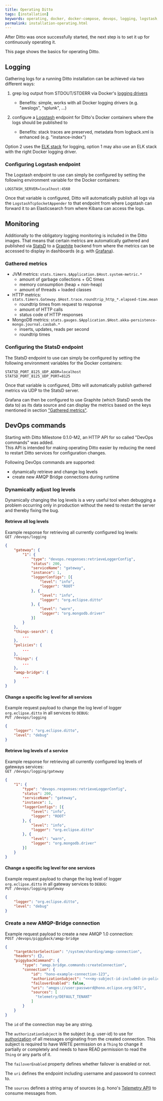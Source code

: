 ```yaml
---
title: Operating Ditto
tags: [installation]
keywords: operating, docker, docker-compose, devops, logging, logstash, elk, monitoring, graphite, grafana
permalink: installation-operating.html
---
```


After Ditto was once successfully started, the next step is to set it up for continuously operating it.

This page shows the basics for operating Ditto.


## Logging

Gathering logs for a running Ditto installation can be achieved via two different ways:

1. grep log output from STDOUT/STDERR via Docker's [logging drivers](https://docs.docker.com/engine/admin/logging/overview/)
   * Benefits: simple, works with all Docker logging drivers (e.g. "awslogs", "splunk", ...)

2. configure a [Logstash](https://www.elastic.co/products/logstash) endpoint for Ditto's Docker containers where
   the logs should be published to
   * Benefits: stack traces are preserved, metadata from logback.xml is enhanced (e.g. "instance-index")

Option 2 uses the [ELK stack](https://www.elastic.co/elk-stack) for logging, option 1 may also use an ELK stack with the right 
Docker logging driver.

### Configuring Logstash endpoint

The Logstash endpoint to use can simply be configured by setting the following environment variable for the Docker containers:

```
LOGSTASH_SERVER=localhost:4560
```

Once that variable is configured, Ditto will automatically publish all logs via the `LogstashTcpSocketAppender` to that
endpoint from where Logstash can forward it to an Elasticsearch from where Kibana can access the logs.


## Monitoring

Additionally to the obligatory logging monitoring is included in the Ditto images. That means that certain metrics are 
automatically gathered and published via [StatsD](https://github.com/etsy/statsd) to a 
[Graphite](https://graphite.readthedocs.io) backend from where the metrics can be accessed to display in dashboards 
(e.g. with [Grafana](https://grafana.com)).

### Gathered metrics

* JVM metrics: `stats.timers.$Application.$Host.system-metric.*`
    * amount of garbage collections + GC times
    * memory consumption (heap + non-heap)
    * amount of threads + loaded classes
* HTTP metrics: `stats.timers.Gateway.$Host.trace.roundtrip_http_*.elapsed-time.mean`
    * roundtrip times from request to response
    * amount of HTTP calls
    * status code of HTTP responses
* MongoDB metrics: `stats.gauges.$Application.$Host.akka-persistence-mongo.journal.casbah.*`
    * inserts, updates, reads per second
    * roundtrip times

### Configuring the StatsD endpoint

The StatsD endpoint to use can simply be configured by setting the following environment variables for the Docker containers:

```
STATSD_PORT_8125_UDP_ADDR=localhost
STATSD_PORT_8125_UDP_PORT=8125
```

Once that variable is configured, Ditto will automatically publish gathered metrics via UDP to the StatsD server.

Grafana can then be configured to use Graphite (which StatsD sends the data to) as its data source and can display 
the metrics based on the keys mentioned in section ["Gathered metrics"](#gathered-metrics).


## DevOps commands

Starting with Ditto Milestone 0.1.0-M2, an HTTP API for so called "DevOps commands" was added.<br/>
This API is intended for making operating Ditto easier by reducing the need to restart Ditto services for configuration
changes.

Following DevOps commands are supported:
* dynamically retrieve and change log levels
* create new AMQP Bridge connections during runtime


### Dynamically adjust log levels

Dynamically changing the log levels is a very useful tool when debugging a problem occurring only in production without
the need to restart the server and thereby fixing the bug.

#### Retrieve all log levels

Example response for retrieving all currently configured log levels:<br/>
`GET /devops/logging`

```json
{
    "gateway": {
        "1": {
            "type": "devops.responses:retrieveLoggerConfig",
            "status": 200,
            "serviceName": "gateway",
            "instance": 1,
            "loggerConfigs": [{
                "level": "info",
                "logger": "ROOT"
            }, {
                "level": "info",
                "logger": "org.eclipse.ditto"
            }, {
                "level": "warn",
                "logger": "org.mongodb.driver"
            }]
        }
    },
    "things-search": {
        ...
    },
    "policies": {
        ...
    },
    "things": {
        ...
    },
    "amqp-bridge": {
        ...
    }
}
```

#### Change a specific log level for all services

Example request payload to change the log level of logger `org.eclipse.ditto` in all services to `DEBUG`:<br/>
`PUT /devops/logging`

```json
{
    "logger": "org.eclipse.ditto",
    "level": "debug"
}
```

#### Retrieve log levels of a service

Example response for retrieving all currently configured log levels of gateways services:<br/>
`GET /devops/logging/gateway`

```json
{
    "1": {
        "type": "devops.responses:retrieveLoggerConfig",
        "status": 200,
        "serviceName": "gateway",
        "instance": 1,
        "loggerConfigs": [{
            "level": "info",
            "logger": "ROOT"
        }, {
            "level": "info",
            "logger": "org.eclipse.ditto"
        }, {
            "level": "warn",
            "logger": "org.mongodb.driver"
        }]
    }
}
```

#### Change a specific log level for one services

Example request payload to change the log level of logger `org.eclipse.ditto` in all gateway services to `DEBUG`:<br/>
`PUT /devops/logging/gateway`

```json
{
    "logger": "org.eclipse.ditto",
    "level": "debug"
}
```

### Create a new AMQP-Bridge connection

Example request payload to create a new AMQP 1.0 connection:<br/>
`POST /devops/piggyback/amqp-bridge`

```json
{
    "targetActorSelection": "/system/sharding/amqp-connection",
    "headers": {},
    "piggybackCommand": {
        "type": "amqp.bridge.commands:createConnection",
        "connection": {
            "id": "hono-example-connection-123",
            "authorizationSubject": "<<<my-subject-id-included-in-policy-or-acl>>>",
            "failoverEnabled": false,
            "uri": "amqps://user:password@hono.eclipse.org:5671",
            "sources": [
              "telemetry/DEFAULT_TENANT"
            ]
        }
    }
}
```

The `id` of the connection may be any string.

The `authorizationSubject` is the subject (e.g. user-id) to use for [authorization](basic-auth.html#authorization) of 
all messages originating from the created connection. This subject is required to have WRITE permission on a `Thing` 
to change it partially or completely and needs to have READ permission to read the `Thing` or any parts of it.

The `failoverEnabled` property defines whether failover is enabled or not.

The `uri` defines the endpoint including username and password to connect to.

The `sources` defines a string array of sources (e.g. hono's [Telemetry API](https://www.eclipse.org/hono/api/telemetry-api)) to consume messages from.
